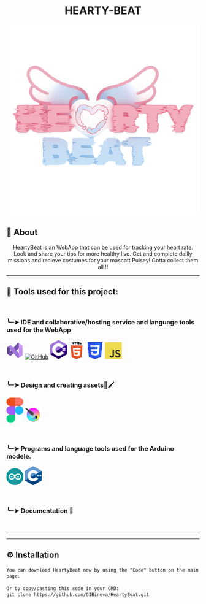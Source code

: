 <h1 align = "center"> HEARTY-BEAT </h1>

<p align = "center">
    <img src = "Logos/HearyBeatLogo.png" >
</p>

## 🛫 About
<p align = "center">
HeartyBeat is an WebApp that can be used for tracking your heart rate. Look and share your tips for more healthy live. Get and complete dailly missions and recieve costumes for your mascott Pulsey! Gotta collect them all !! <br>
</p>

<hr> 

## 🔨 Tools used for this project:

<br>

### ╰┈➤ IDE and collaborative/hosting service and language tools used for the WebApp
<p align = "left">
    <a href="https://visualstudio.microsoft.com/vs/"><img src="Logos/AppLogos/VS.png" alt="Visual Studio 2022" width=44px /></a>
    <a href="https://github.com/"><img src="https://cdn-icons-png.flaticon.com/512/25/25231.png" alt="GitHub" width=44px /></a>
    <a href="https://learn.microsoft.com/en-us/dotnet/csharp/"><img src="Logos/AppLogos/cSHARP.png" alt="C#" width=44px /></a>
    <a href="https://developer.mozilla.org/en-US/docs/Web/HTML"><img src="Logos/AppLogos/HTML.png" alt="HTML" width=44px /></a>
    <a href="https://developer.mozilla.org/en-US/docs/Web/CSS"><img src="Logos/AppLogos/CSS.png" alt="CSS" width=44px /></a>
    <a href="https://developer.mozilla.org/en-US/docs/Web/JavaScript"><img src="Logos/AppLogos/JS.png" alt="JavaScript" width=44px /></a>
</p>

<br>

### ╰┈➤ Design and creating assets🎨🖌
<p align = "left">
    <a href="https://www.figma.com/"><img src="Logos/AppLogos/Figma.png" alt="Figma" width=44px /></a>
    <a href="https://krita.org/en/"><img src="Logos/AppLogos/Krita.png" alt="Krita" width=44px /></a>
</p>

<br>

### ╰┈➤ Programs and language tools used for the Arduino modele.
<p align = "left">
    <a href="https://www.arduino.cc/"><img src="Logos/AppLogos/arduino.png" alt="Arduino" width=44px /></a>
    <a href="https://cplusplus.com/"><img src="Logos/AppLogos/C++.png" alt="C++" width=44px /></a>
</p>

<br>

### ╰┈➤ Documentation 📃
<p align = "left">
    
</p>

<br>
<hr> 

<hr>

## ⚙ Installation
```
You can download HeartyBeat now by using the "Code" button on the main page.

Or by copy/pasting this code in your CMD:
git clone https://github.com/GIBineva/HeartyBeat.git
